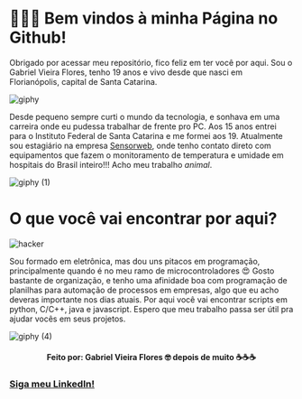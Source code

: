 # 👨🏻‍💻 Bem vindos à minha Página no Github!

Obrigado por acessar meu repositório, fico feliz em ter você por aqui. Sou o Gabriel Vieira Flores, tenho 19 anos e vivo desde que nasci em Florianópolis, capital de Santa Catarina. 

![giphy](https://user-images.githubusercontent.com/48156370/82510383-c1067880-9ae0-11ea-9620-623188757a0e.gif)

Desde pequeno sempre curti o mundo da tecnologia, e sonhava em uma carreira onde eu pudessa trabalhar de frente pro PC. 
Aos 15 anos entrei para o Instituto Federal de Santa Catarina e me formei aos 19. 
Atualmente sou estagiário na empresa [Sensorweb](https://sensorweb.com.br), onde tenho contato direto com equipamentos que fazem o monitoramento de temperatura e umidade em hospitais do Brasil inteiro!!! Acho meu trabalho *animal*.

![giphy (1)](https://user-images.githubusercontent.com/48156370/82554073-9bf32380-9b3b-11ea-9e8e-34ae1238c46d.gif)

# O que você vai encontrar por aqui?
![hacker](https://gph.is/297cNL0)

Sou formado em eletrônica, mas dou uns pitacos em programação, principalmente quando é no meu ramo de microcontroladores 😍
Gosto bastante de organização, e tenho uma afinidade boa com programação de planilhas para automação de processos em empresas, algo que eu acho deveras importante nos dias atuais. 
Por aqui você vai encontrar scripts em python, C/C++, java e javascript. Espero que meu trabalho passa ser útil pra ajudar vocês em seus projetos. 

![giphy (4)](https://user-images.githubusercontent.com/48156370/82554625-b2e64580-9b3c-11ea-9b76-01cb83f5954b.gif)

<h4 align = "center">
Feito por: Gabriel Vieira Flores 🤓
depois de muito ☕☕☕
</h4>

### [Siga meu LinkedIn!](https://www.linkedin.com/in/gvieiraf/)
